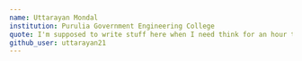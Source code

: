 ```yaml
---
name: Uttarayan Mondal
institution: Purulia Government Engineering College
quote: I'm supposed to write stuff here when I need think for an hour to name a variable ?
github_user: uttarayan21
---
```

